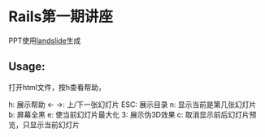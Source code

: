 # Rails第一期讲座

PPT使用[landslide](https://github.com/adamzap/landslide)生成

## Usage:

打开html文件，按h查看帮助，

 >
   h:         展示帮助
   ← →:    上/下一张幻灯片
   ESC:    展示目录
   n:        显示当前是第几张幻灯片
   b:        屏幕全黑
   e:        使当前幻灯片最大化
   3:        展示伪3D效果
   c:        取消显示前后幻灯片预览，只显示当前幻灯片

